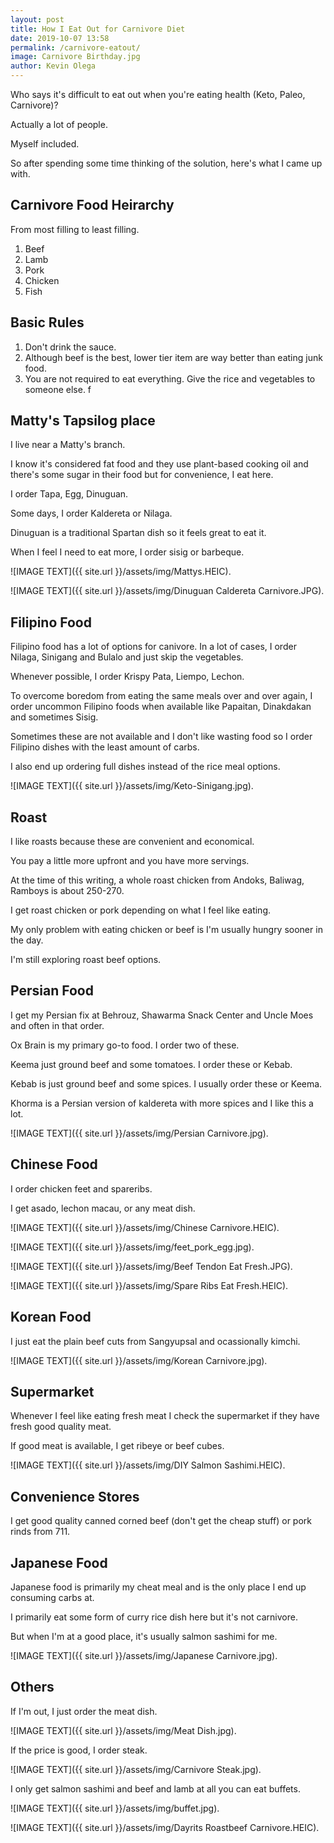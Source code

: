 ```yaml
--- 
layout: post 
title: How I Eat Out for Carnivore Diet
date: 2019-10-07 13:58
permalink: /carnivore-eatout/ 
image: Carnivore Birthday.jpg
author: Kevin Olega 
--- 
```

Who says it's difficult to eat out when you're eating health (Keto, Paleo, Carnivore)? 

Actually a lot of people.

Myself included.

So after spending some time thinking of the solution, here's what I came up with.

## Carnivore Food Heirarchy

From most filling to least filling.

1. Beef
2. Lamb
3. Pork
4. Chicken
5. Fish

## Basic Rules

1. Don't drink the sauce.
2. Although beef is the best, lower tier item are way better than eating junk food.
3. You are not required to eat everything. Give the rice and vegetables to someone else. 
f
## Matty's Tapsilog place

I live near a Matty's branch.

I know it's considered fat food and they use plant-based cooking oil and there's some sugar in their food but for convenience, I eat here.

I order Tapa, Egg, Dinuguan.

Some days, I order Kaldereta or Nilaga.

Dinuguan is a traditional Spartan dish so it feels great to eat it.

When I feel I need to eat more, I order sisig or barbeque.

![IMAGE TEXT]({{ site.url }}/assets/img/Mattys.HEIC).

![IMAGE TEXT]({{ site.url }}/assets/img/Dinuguan Caldereta Carnivore.JPG).

## Filipino Food

Filipino food has a lot of options for canivore. In a lot of cases, I order Nilaga, Sinigang and Bulalo and just skip the vegetables.

Whenever possible, I order Krispy Pata, Liempo, Lechon.

To overcome boredom from eating the same meals over and over again, I order uncommon Filipino foods when available like Papaitan, Dinakdakan and sometimes Sisig.

Sometimes these are not available and I don't like wasting food so I order Filipino dishes with the least amount of carbs.

I also end up ordering full dishes instead of the rice meal options.

![IMAGE TEXT]({{ site.url }}/assets/img/Keto-Sinigang.jpg).

## Roast

I like roasts because these are convenient and economical.

You pay a little more upfront and you have more servings.

At the time of this writing, a whole roast chicken from Andoks, Baliwag, Ramboys is about 250-270.

I get roast chicken or pork depending on what I feel like eating.

My only problem with eating chicken or beef is I'm usually hungry sooner in the day.

I'm still exploring roast beef options.

## Persian Food

I get my Persian fix at Behrouz, Shawarma Snack Center and Uncle Moes and often in that order.

Ox Brain is my primary go-to food. I order two of these.

Keema just ground beef and some tomatoes. I order these or Kebab. 

Kebab is just ground beef and some spices. I usually order these or Keema. 

Khorma is a Persian version of kaldereta with more spices and I like this a lot.

![IMAGE TEXT]({{ site.url }}/assets/img/Persian Carnivore.jpg).

## Chinese Food

I order chicken feet and spareribs.

I get asado, lechon macau, or any meat dish. 

![IMAGE TEXT]({{ site.url }}/assets/img/Chinese Carnivore.HEIC).

![IMAGE TEXT]({{ site.url }}/assets/img/feet_pork_egg.jpg).

![IMAGE TEXT]({{ site.url }}/assets/img/Beef Tendon Eat Fresh.JPG).

![IMAGE TEXT]({{ site.url }}/assets/img/Spare Ribs Eat Fresh.HEIC).

## Korean Food

I just eat the plain beef cuts from Sangyupsal and ocassionally kimchi.

![IMAGE TEXT]({{ site.url }}/assets/img/Korean Carnivore.jpg).

## Supermarket 

Whenever I feel like eating fresh meat I check the supermarket if they have fresh good quality meat.

If good meat is available, I get ribeye or beef cubes. 

![IMAGE TEXT]({{ site.url }}/assets/img/DIY Salmon Sashimi.HEIC).

## Convenience Stores

I get good quality canned corned beef (don't get the cheap stuff) or pork rinds from 711.

## Japanese Food

Japanese food is primarily my cheat meal and is the only place I end up consuming carbs at.

I primarily eat some form of curry rice dish here but it's not carnivore.

But when I'm at a good place, it's usually salmon sashimi for me.

![IMAGE TEXT]({{ site.url }}/assets/img/Japanese Carnivore.jpg).

## Others

If I'm out, I just order the meat dish.

![IMAGE TEXT]({{ site.url }}/assets/img/Meat Dish.jpg).

If the price is good, I order steak.

![IMAGE TEXT]({{ site.url }}/assets/img/Carnivore Steak.jpg).

I only get salmon sashimi and beef and lamb at all you can eat buffets.

![IMAGE TEXT]({{ site.url }}/assets/img/buffet.jpg).

![IMAGE TEXT]({{ site.url }}/assets/img/Dayrits Roastbeef Carnivore.HEIC).